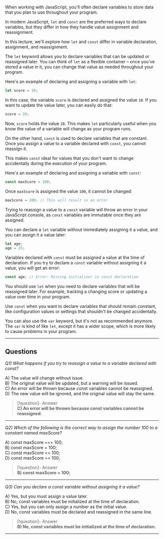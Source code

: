 When working with JavaScript, you'll often declare variables to store data that you plan to use throughout your program.

In modern JavaScript, `let` and `const` are the preferred ways to declare variables, but they differ in how they handle value assignment and reassignment.

In this lecture, we'll explore how `let` and `const` differ in variable declaration, assignment, and reassignment.

The `let` keyword allows you to declare variables that can be updated or reassigned later. You can think of `let` as a flexible container – once you've stored a value in it, you can change that value as needed throughout your program.

Here's an example of declaring and assigning a variable with `let`:

```js
let score = 10;
```

In this case, the variable `score` is declared and assigned the value `10`. If you want to update the value later, you can easily do that:

```js
score = 20;
```

Now, `score` holds the value `20`. This makes `let` particularly useful when you know the value of a variable will change as your program runs.

On the other hand, `const` is used to declare variables that are constant. Once you assign a value to a variable declared with `const`, you cannot reassign it.

This makes `const` ideal for values that you don't want to change accidentally during the execution of your program.

Here's an example of declaring and assigning a variable with `const`:

```js
const maxScore = 100;
```

Once `maxScore` is assigned the value `100`, it cannot be changed:

```js
maxScore = 200; // This will result in an error
```

Trying to reassign a value to a `const` variable will throw an error in your JavaScript console, as `const` variables are immutable once they are assigned.

You can declare a `let` variable without immediately assigning it a value, and you can assign it a value later:

```js
let age;
age = 25;
```

Variables declared with `const` must be assigned a value at the time of declaration. If you try to declare a `const` variable without assigning it a value, you will get an error:

```js
const age; // Error: Missing initializer in const declaration
```

You should use `let` when you need to declare variables that will be reassigned later. For example, tracking a changing score or updating a value over time in your program.

Use `const` when you want to declare variables that should remain constant, like configuration values or settings that shouldn't be changed accidentally.

You can also use the `var` keyword, but it's not as recommended anymore. The `var` is kind of like `let`, except it has a wider scope, which is more likely to cause problems in your program.

---

## Questions

*Q1) What happens if you try to reassign a value to a variable declared with const?*

A) The value will change without issue.  
B) The original value will be updated, but a warning will be issued.  
C) An error will be thrown because const variables cannot be reassigned.  
D) The new value will be ignored, and the original value will stay the same.  

> [!question]- Answer  
> **C) An error will be thrown because const variables cannot be reassigned.**  

---

*Q2) Which of the following is the correct way to assign the number 100 to a constant named maxScore?*

A) const maxScore === 100;  
B) const maxScore = 100;  
C) const maxScore <= 100;  
D) const maxScore == 100;  

> [!question]- Answer  
> **B) const maxScore = 100;**  

---

*Q3) Can you declare a const variable without assigning it a value?*

A) Yes, but you must assign a value later.  
B) No, const variables must be initialized at the time of declaration.  
C) Yes, but you can only assign a number as the initial value.  
D) No, const variables must be declared and reassigned in the same line.  

> [!question]- Answer  
> **B) No, const variables must be initialized at the time of declaration.**  

---
